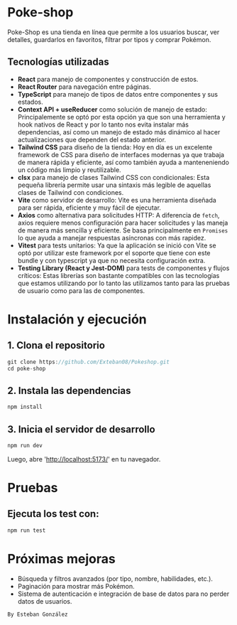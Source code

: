 # Poke-shop

Poke-Shop es una tienda en línea que permite a los usuarios buscar, ver detalles, guardarlos en favoritos, filtrar por tipos y comprar Pokémon.

## Tecnologías utilizadas

- **React** para manejo de componentes y construcción de estos.
- **React Router** para navegación entre páginas.
- **TypeScript** para manejo de tipos de datos entre componentes y sus estados.
- **Context API + useReducer** como solución de manejo de estado:
  Principalemente se optó por esta opción ya que son una herramienta y hook nativos de React y
  por lo tanto nos evita instalar más dependencias, así como un manejo de estado más dinámico
  al hacer actualizaciones que dependen del estado anterior.
- **Tailwind CSS** para diseño de la tienda:
  Hoy en día es un excelente framework de CSS para diseño de interfaces modernas ya que
  trabaja de manera rápida y eficiente, así como también ayuda a manteneniendo un código
  más limpio y reutilizable.
- **clsx** para manejo de clases Tailwind CSS con condicionales:
  Esta pequeña librería permite usar una sintaxis más legible de aquellas clases de Tailwind
  con condiciones.
- **Vite** como servidor de desarrollo:
  Vite es una herramienta diseñada para ser rápida, eficiente y muy fácil de ejecutar.
- **Axios** como alternativa para solicitudes HTTP:
  A diferencia de `fetch`, axios requiere menos configuración para hacer solicitudes y las
  maneja de manera más sencilla y eficiente.
  Se basa principalmente en `Promises` lo que ayuda a manejar respuestas asíncronas con
  más rapidez.
- **Vitest** para tests unitarios:
  Ya que la aplicación se inició con Vite se optó por utilizar este framework por el soporte
  que tiene con este bundle y con typescript ya que no necesita configuración extra.
- **Testing Library (React y Jest-DOM)** para tests de componentes y flujos críticos:
  Estas librerías son bastante compatibles con las tecnologías que estamos utilizando por lo
  tanto las utilizamos tanto para las pruebas de usuario como para las de componentes.

# Instalación y ejecución

## 1. Clona el repositorio

```js
git clone https://github.com/Exteban08/Pokeshop.git
cd poke-shop
```

## 2. Instala las dependencias

```js
npm install
```

## 3. Inicia el servidor de desarrollo

```js
npm run dev
```

Luego, abre '[http://localhost:5173/](http://localhost:5173/)' en tu navegador.

# Pruebas

## Ejecuta los test con:

```js
npm run test
```

# Próximas mejoras

- Búsqueda y filtros avanzados (por tipo, nombre, habilidades, etc.).
- Paginación para mostrar más Pokémon.
- Sistema de autenticación e integración de base de datos para no perder datos de usuarios.

`By Esteban González`
